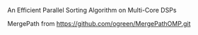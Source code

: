 An  Efficient Parallel Sorting Algorithm on Multi-Core DSPs



MergePath from https://github.com/ogreen/MergePathOMP.git



